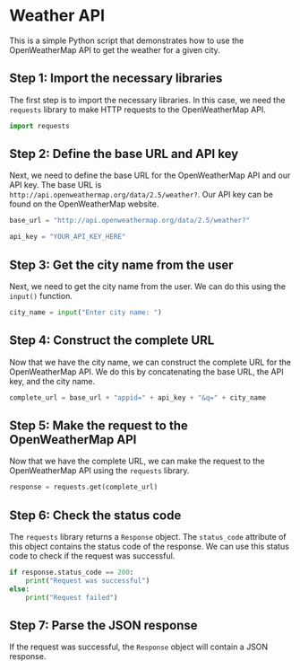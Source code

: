 # Weather API

This is a simple Python script that demonstrates how to use the OpenWeatherMap API to get the weather for a given city.

## Step 1: Import the necessary libraries

The first step is to import the necessary libraries. In this case, we need the `requests` library to make HTTP requests to the OpenWeatherMap API.

```python
import requests
```

## Step 2: Define the base URL and API key

Next, we need to define the base URL for the OpenWeatherMap API and our API key. The base URL is `http://api.openweathermap.org/data/2.5/weather?`. Our API key can be found on the OpenWeatherMap website.

```python
base_url = "http://api.openweathermap.org/data/2.5/weather?"

api_key = "YOUR_API_KEY_HERE"
```

## Step 3: Get the city name from the user

Next, we need to get the city name from the user. We can do this using the `input()` function.

```python
city_name = input("Enter city name: ")
```

## Step 4: Construct the complete URL

Now that we have the city name, we can construct the complete URL for the OpenWeatherMap API. We do this by concatenating the base URL, the API key, and the city name.

```python
complete_url = base_url + "appid=" + api_key + "&q=" + city_name
```

## Step 5: Make the request to the OpenWeatherMap API

Now that we have the complete URL, we can make the request to the OpenWeatherMap API using the `requests` library.

```python
response = requests.get(complete_url)
```

## Step 6: Check the status code

The `requests` library returns a `Response` object. The `status_code` attribute of this object contains the status code of the response. We can use this status code to check if the request was successful.

```python
if response.status_code == 200:
    print("Request was successful")
else:
    print("Request failed")
```

## Step 7: Parse the JSON response

If the request was successful, the `Response` object will contain a JSON response.

